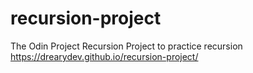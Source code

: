 # recursion-project
The Odin Project Recursion Project to practice recursion
https://drearydev.github.io/recursion-project/